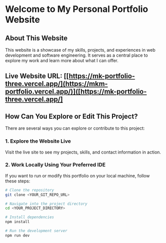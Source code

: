 # Welcome to My Personal Portfolio Website

## About This Website

This website is a showcase of my skills, projects, and experiences in web development and software engineering. It serves as a central place to explore my work and learn more about what I can offer.

**Live Website URL:** [[https://mk-portfolio-three.vercel.app/](https://mkm-portfolio.vercel.app/)]([https://mk-portfolio-three.vercel.app/]
---

## How Can You Explore or Edit This Project?

There are several ways you can explore or contribute to this project:

### 1. Explore the Website Live

Visit the live site to see my projects, skills, and contact information in action.

### 2. Work Locally Using Your Preferred IDE

If you want to run or modify this portfolio on your local machine, follow these steps:

```sh
# Clone the repository
git clone <YOUR_GIT_REPO_URL>

# Navigate into the project directory
cd <YOUR_PROJECT_DIRECTORY>

# Install dependencies
npm install

# Run the development server
npm run dev
